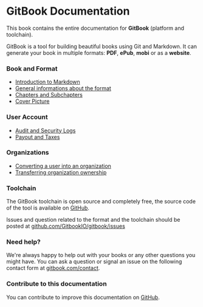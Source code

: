 GitBook Documentation
=============

This book contains the entire documentation for **GitBook** (platform and toolchain).

GitBook is a tool for building beautiful books using Git and Markdown. It can generate your book in multiple formats: **PDF**, **ePub**, **mobi** or as a **website**.

### Book and Format

- [Introduction to Markdown](./book/markdown.md)
- [General informations about the format](./book/format.md)
- [Chapters and Subchapters](./book/chapters.md)
- [Cover Picture](./book/cover.md)

### User Account

- [Audit and Security Logs](./platform/audit_logs.md)
- [Payout and Taxes](./platform/taxes.md)

### Organizations

- [Converting a user into an organization](./platform/organizations/convert.md)
- [Transferring organization ownership](./platform/organizations/ownership.md)

### Toolchain

The GitBook toolchain is open source and completely free, the source code of the tool is available on [GitHub](https://github.com/GitbookIO/gitbook).

Issues and question related to the format and the toolchain should be posted at [github.com/GitbookIO/gitbook/issues](https://github.com/GitbookIO/gitbook/issues)

### Need help?

We're always happy to help out with your books or any other questions you might have. You can ask a question or signal an issue on the following contact form at [gitbook.com/contact](https://www.gitbook.com/contact).

### Contribute to this documentation

You can contribute to improve this documentation on [GitHub](https://github.com/GitbookIO/documentation).